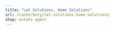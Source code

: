 ```yaml
---
title: "Let Solutions, Home Solutions"
url: /canterbury/let-solutions-home-solutions/
shop: estate agent
---
```

